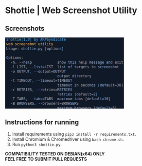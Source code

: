 # Shottie | Web Screenshot Utility

## Screenshots
![shottie](shottie.png)

## Instructions for running
1. Install requirements using `pip3 install -r requirements.txt`.
2. Install Chromium & Chromedriver using `bash chrome.sh`.
3. Run `python3 shottie.py`.<br>

**COMPATIBILITY TESTED ON DEBIAN(x64) ONLY**<br>
**FEEL FREE TO SUBMIT PULL REQUESTS**
